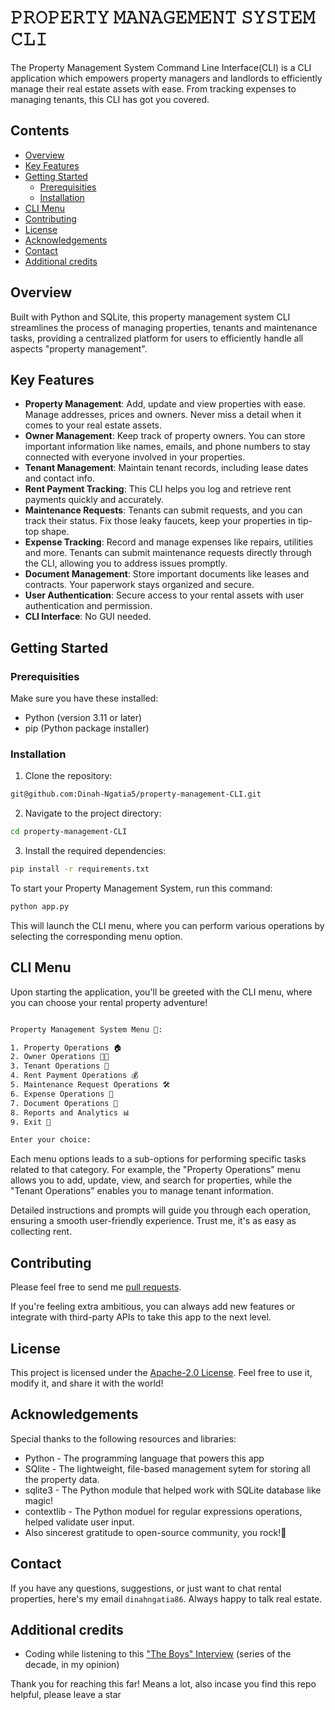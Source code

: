 # 𝙿𝚁𝙾𝙿𝙴𝚁𝚃𝚈 𝙼𝙰𝙽𝙰𝙶𝙴𝙼𝙴𝙽𝚃 𝚂𝚈𝚂𝚃𝙴𝙼 𝙲𝙻𝙸

The Property Management System Command Line Interface(CLI) is a CLI application which empowers property managers and landlords to efficiently manage their real estate assets with ease. From tracking expenses to managing tenants, this CLI has got you covered.


## Contents

- [Overview](https://github.com/Dinah-Ngatia5property-management-CLItab=readme-ov-file#overview)
- [Key Features](https://github.comDinah-Ngatia5/property-management-CLItab=readme-ov-file#key-features)
- [Getting Started](https://github.comDinah-Ngatia5/property-management-CLItab=readme-ov-file#getting-started)
  - [Prerequisities](https://github.comDinah-Ngatia5/property-management-CLItab=readme-ov-file#prerequisities)
  - [Installation](https://github.comDinah-Ngatia5/property-management-CLItab=readme-ov-file#installation)
- [CLI Menu](https://github.com/Dinah-Ngatia5property-management-CLItab=readme-ov-file#cli-menu)
- [Contributing](https://github.comDinah-Ngatia5/property-management-CLItab=readme-ov-file#contributing)
- [License](https://github.com/Dinah-Ngatia5property-management-CLItab=readme-ov-file#license)
- [Acknowledgements](https://github.comDinah-Ngatia5/property-management-CLItab=readme-ov-file#acknowledgements)
- [Contact](https://github.com/Dinah-Ngatia5property-management-CLItab=readme-ov-file#contact)
- [Additional credits](https://github.comDinah-Ngatia5/property-management-CLItab=readme-ov-file#additional-credits)
  

## Overview

Built with Python and SQLite, this property management system CLI streamlines the process of managing properties, tenants and maintenance tasks, providing a centralized platform for users to efficiently handle all aspects "property management".

## Key Features

- **Property Management**: Add, update and view properties with ease. Manage addresses, prices and owners. Never miss a detail when it comes to your real estate assets.
- **Owner Management**: Keep track of property owners. You can store important information like names, emails, and phone numbers to stay connected with everyone involved in your properties.
- **Tenant Management**: Maintain tenant records, including lease dates and contact info.
- **Rent Payment Tracking**: This CLI helps you log and retrieve rent payments quickly and accurately.
- **Maintenance Requests**: Tenants can submit requests, and you can track their status. Fix those leaky faucets, keep your properties in tip-top shape.
- **Expense Tracking**: Record and manage expenses like repairs, utilities and more. Tenants can submit maintenance requests directly through the CLI, allowing you to address issues promptly.
- **Document Management**: Store important documents like leases and contracts. Your paperwork stays organized and secure.
- **User Authentication**: Secure access to your rental assets with user authentication and permission.
- **CLI Interface**: No GUI needed. 

## Getting Started

### Prerequisities

Make sure you have these installed:

- Python (version 3.11 or later)
- pip (Python package installer)

### Installation

1. Clone the repository:

```bash
git@github.com:Dinah-Ngatia5/property-management-CLI.git
```
   
2. Navigate to the project directory:

```bash
cd property-management-CLI
```

3. Install the required dependencies:

```bash
pip install -r requirements.txt
```

To start your Property Management System, run this command:

```bash
python app.py
```

This will launch the CLI menu, where you can perform various operations by selecting the corresponding menu option.


## CLI Menu

Upon starting the application, you'll be greeted with the CLI menu, where you can choose your rental property adventure!

```bash

Property Management System Menu 🏰:

1. Property Operations 🏠
2. Owner Operations 👨‍💼
3. Tenant Operations 🤝
4. Rent Payment Operations 💰
5. Maintenance Request Operations 🛠️
6. Expense Operations 💸
7. Document Operations 📁
8. Reports and Analytics 📊
9. Exit 🚪

Enter your choice:

```

Each menu options leads to a sub-options for performing specific tasks related to that category. For example, the "Property Operations" menu allows you to add, update, view, and search for properties, while the "Tenant Operations" enables you to manage tenant information.

Detailed instructions and prompts will guide you through each operation, ensuring a smooth user-friendly experience. Trust me, it's as easy as collecting rent.


## Contributing

Please feel free to send me [pull requests](https://github.com/Dinah-Ngatia5/property-management-CLI/pulls).

If you're feeling extra ambitious, you can always add new features or integrate with third-party APIs to take this app to the next level.

## License

This project is licensed under the [Apache-2.0 License](https://github.com/Dinah-Ngatia5/property-management-CLI/blob/main/LICENSE). Feel free to use it, modify it, and share it with the world!

## Acknowledgements

Special thanks to the following resources and libraries:

- Python - The programming language that powers this app
- SQlite - The lightweight, file-based management sytem for storing all the property data.
- sqlite3 - The Python module that helped work with SQLite database like magic! 
- contextlib - The Python moduel for regular expressions operations, helped validate user input.
- Also sincerest gratitude to open-source community, you rock!🤘
  

## Contact

If you have any questions, suggestions, or just want to chat rental properties, here's my email `dinahngatia86`. Always happy to talk real estate.

## Additional credits

- Coding while listening to this ["The Boys" Interview](https://www.youtube.com/watch?v=NaDdZZV0WEQ) (series of the decade, in my opinion)

Thank you for reaching this far! Means a lot, also incase you find this repo helpful, please leave a star


